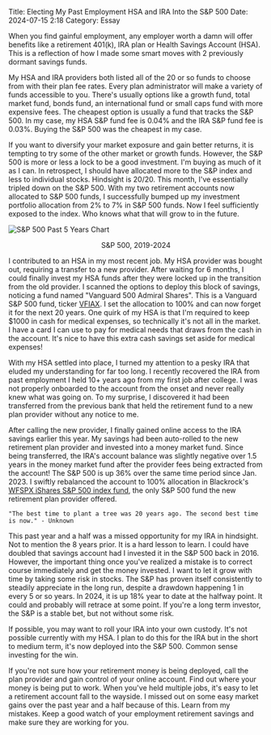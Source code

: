 Title: Electing My Past Employment HSA and IRA Into the S&P 500 
Date: 2024-07-15 2:18
Category: Essay

When you find gainful employment, any employer worth a damn will offer benefits like a retirement 401(k), IRA plan or Health Savings Account (HSA). This is a reflection of how I made some smart moves with 2 previously dormant savings funds.

My HSA and IRA providers both listed all of the 20 or so funds to choose from with their plan fee rates. Every plan administrator will make a variety of funds accessible to you. There's usually options like a growth fund, total market fund, bonds fund, an international fund or small caps fund with more expensive fees. The cheapest option is usually a fund that tracks the S&P 500. In my case, my HSA S&P fund fee is 0.04% and the IRA S&P fund fee is 0.03%. Buying the S&P 500 was the cheapest in my case. 

If you want to diversify your market exposure and gain better returns, it is tempting to try some of the other market or growth funds. However, the S&P 500 is more or less a lock to be a good investment. I'm buying as much of it as I can. In retrospect, I should have allocated more to the S&P index and less to individual stocks. Hindsight is 20/20. This month, I've essentially tripled down on the S&P 500. With my two retirement accounts now allocated to S&P 500 funds, I successfully bumped up my investment portfolio allocation from 2% to 7% in S&P 500 funds. Now I feel sufficiently exposed to the index. Who knows what that will grow to in the future.

![S&P 500 Past 5 Years Chart]({static}/images/SP-500-5YR.png)
<center>S&P 500, 2019-2024</center>

I contributed to an HSA in my most recent job. My HSA provider was bought out, requiring a transfer to a new provider. After waiting for 6 months, I could finally invest my HSA funds after they were locked up in the transition from the old provider. I scanned the options to deploy this block of savings, noticing a fund named "Vanguard 500 Admiral Shares". This is a Vanguard S&P 500 fund, ticker [VFIAX](https://investor.vanguard.com/investment-products/mutual-funds/profile/vfiax#price). I set the allocation to 100% and can now forget it for the next 20 years. One quirk of my HSA is that I'm required to keep $1000 in cash for medical expenses, so technically it's not all in the market. I have a card I can use to pay for medical needs that draws from the cash in the account. It's nice to have this extra cash savings set aside for medical expenses!

With my HSA settled into place, I turned my attention to a pesky IRA that eluded my understanding for far too long. I recently recovered the IRA from past employment I held 10+ years ago from my first job after college. I was not properly onboarded to the account from the onset and never really knew what was going on. To my surprise, I discovered it had been transferred from the previous bank that held the retirement fund to a new plan provider without any notice to me.

After calling the new provider, I finally gained online access to the IRA savings earlier this year. My savings had been auto-rolled to the new retirement plan provider and invested into a money market fund. Since being transferred, the IRA's account balance was slightly negative over 1.5 years in the money market fund after the provider fees being extracted from the account! The S&P 500 is up 36% over the same time period since Jan. 2023. I swiftly rebalanced the account to 100% allocation in Blackrock's [WFSPX iShares S&P 500 index fund](https://www.blackrock.com/us/individual/products/230317/blackrock-sp-500-stock-fund-class-k-fund), the only S&P 500 fund the new retirement plan provider offered.

    "The best time to plant a tree was 20 years ago. The second best time is now." - Unknown

This past year and a half was a missed opportunity for my IRA in hindsight. Not to mention the 8 years prior. It is a hard lesson to learn. I could have doubled that savings account had I invested it in the S&P 500 back in 2016. However, the important thing once you've realized a mistake is to correct course immediately and get the money invested. I want to let it grow with time by taking some risk in stocks. The S&P has proven itself consistently to steadily appreciate in the long run, despite a drawdown happening 1 in every 5 or so years. In 2024, it is up 18% year to date at the halfway point. It could and probably will retrace at some point. If you're a long term investor, the S&P is a stable bet, but not without some risk.

If possible, you may want to roll your IRA into your own custody. It's not possible currently with my HSA. I plan to do this for the IRA but in the short to medium term, it's now deployed into the S&P 500. Common sense investing for the win.

If you're not sure how your retirement money is being deployed, call the plan provider and gain control of your online account. Find out where your money is being put to work. When you've held multiple jobs, it's easy to let a retirement account fall to the wayside. I missed out on some easy market gains over the past year and a half because of this. Learn from my mistakes. Keep a good watch of your employment retirement savings and make sure they are working for you.
